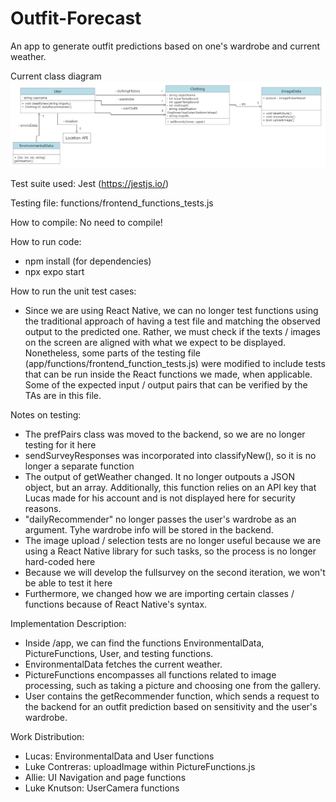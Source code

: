 # Outfit-Forecast

An app to generate outfit predictions based on one's wardrobe and current weather.

Current class diagram
![Class Diagram](class-diagrams/updatedClassDiagram4.png)

Test suite used: Jest (https://jestjs.io/)

Testing file: functions/frontend_functions_tests.js

How to compile: No need to compile!

How to run code:
- npm install (for dependencies)
- npx expo start

How to run the unit test cases:
- Since we are using React Native, we can no longer test functions using the traditional approach of having a test file and 
matching the observed output to the predicted one. Rather, we must check if the texts / images on the screen are aligned with what we expect to 
be displayed. Nonetheless, some parts of the testing file (app/functions/frontend_function_tests.js) were modified to include tests that can be run inside the
React functions we made, when applicable. Some of the expected input / output pairs that can be verified by the TAs are in this file. 

Notes on testing:
 * The prefPairs class was moved to the backend, so we are no longer testing for it here
 * sendSurveyResponses was incorporated into classifyNew(), so it is no longer a separate function
 * The output of getWeather changed. It no longer outpouts a JSON object, but an array. Additionally, this function relies on an API key that Lucas made for his account and is not displayed here for security reasons.
 * "dailyRecommender" no longer passes the user's wardrobe as an argument. Tyhe wardrobe info will be stored in the backend.
 * The image upload / selection tests are no longer useful because we are using a React Native library for such tasks, so the process is no longer hard-coded here
 * Because we will develop the fullsurvey on the second iteration, we won't be able to test it here
 * Furthermore, we changed how we are importing certain classes / functions because of React Native's syntax.

Implementation Description:
 * Inside /app, we can find the functions EnvironmentalData, PictureFunctions, User, and testing functions.
 * EnvironmentalData fetches the current weather.
 * PictureFunctions encompasses all functions related to image processing, such as taking a picture and choosing one from the gallery. 
 * User contains the getRecommender function, which sends a request to the backend for an outfit prediction based on sensitivity and the user's wardrobe.
 
Work Distribution:
* Lucas: EnvironmentalData and User functions
* Luke Contreras: uploadImage within PictureFunctions.js
* Allie: UI Navigation and page functions
* Luke Knutson: UserCamera functions

